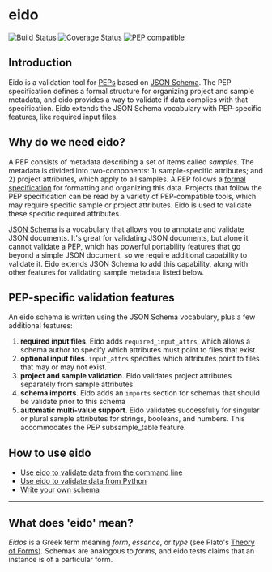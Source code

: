 # eido

[![Build Status](https://travis-ci.org/pepkit/eido.svg?branch=master)](https://travis-ci.org/pepkit/eido)
[![Coverage Status](https://coveralls.io/repos/github/pepkit/eido/badge.svg?branch=master)](https://coveralls.io/github/pepkit/eido?branch=master)
[![PEP compatible](http://pepkit.github.io/img/PEP-compatible-green.svg)](http://pepkit.github.io)

## Introduction

Eido is a validation tool for [PEPs](http://pepkit.github.io) based on [JSON Schema](https://github.com/Julian/jsonschema). The PEP specification defines a formal structure for organizing project and sample metadata, and eido provides a way to validate if data complies with that specification. Eido extends the JSON Schema vocabulary with PEP-specific features, like required input files.

## Why do we need eido?

A PEP consists of metadata describing a set of items called *samples*. The metadata is divided into two-components: 1) sample-specific attributes; and 2) project attributes, which apply to all samples. A PEP follows a [formal specification](http://pep.databio.org) for formatting and organizing this data. Projects that follow the PEP specification can be read by a variety of PEP-compatible tools, which may require specific sample or project attributes. Eido is used to validate these specific required attributes.

[JSON Schema](https://json-schema.org/) is a vocabulary that allows you to annotate and validate JSON documents. It's great for validating JSON documents, but alone it cannot validate a PEP, which has powerful portability features that go beyond a simple JSON document, so we require additional capability to validate it. Eido extends JSON Schema to add this capability, along with other features for validating sample metadata listed below.

## PEP-specific validation features

An eido schema is written using the JSON Schema vocabulary, plus a few additional features:

1. **required input files**. Eido adds `required_input_attrs`, which allows a schema author to specify which attributes must point to files that exist.
2. **optional input files**. `input_attrs` specifies which attributes point to files that may or may not exist.
3. **project and sample validation**. Eido validates project attributes separately from sample attributes.
4. **schema imports**. Eido adds an `imports` section for schemas that should be validate prior to this schema
5. **automatic multi-value support**. Eido validates successfully for singular or plural sample attributes for strings, booleans, and numbers. This accommodates the PEP subsample_table feature.

## How to use eido

- [Use eido to validate data from the command line](cli.md)
- [Use eido to validate data from Python](demo.md)
- [Write your own schema](writing-a-schema.md)

---

## What does 'eido' mean?

*Eidos* is a Greek term meaning *form*, *essence*, or *type* (see Plato's [Theory of Forms](https://en.wikipedia.org/wiki/Theory_of_forms)). Schemas are analogous to *forms*, and eido tests claims that an instance is of a particular form.


